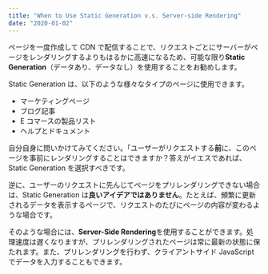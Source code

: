 ```yaml
---
title: "When to Use Static Generation v.s. Server-side Rendering"
date: "2020-01-02"
---
```


ページを一度作成して CDN で配信することで、リクエストごとにサーバーがページをレンダリングするよりもはるかに高速になるため、可能な限り**Static Generation**（データあり、データなし）を使用することをお勧めします。

Static Generation は、以下のような様々なタイプのページに使用できます。

- マーケティングページ
- ブログ記事
- E コマースの製品リスト
- ヘルプとドキュメント

自分自身に問いかけてみてください。「ユーザーがリクエストする**前**に、このページを事前にレンダリングすることはできますか？答えがイエスであれば、Static Generation を選択すべきです。

逆に、ユーザーのリクエストに先んじてページをプリレンダリングできない場合は、Static Generation は**良いアイデアではありません**。たとえば、頻繁に更新されるデータを表示するページで、リクエストのたびにページの内容が変わるような場合です。

そのような場合には、**Server-Side Rendering**を使用することができます。処理速度は遅くなりますが、プリレンダリングされたページは常に最新の状態に保たれます。また、プリレンダリングを行わず、クライアントサイド JavaScript でデータを入力することもできます。
